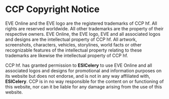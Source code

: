 # CCP Copyright Notice
EVE Online and the EVE logo are the registered trademarks of CCP hf. All rights are reserved worldwide. All other trademarks are the property of their respective owners. EVE Online, the EVE logo, EVE and all associated logos and designs are the intellectual property of CCP hf. All artwork, screenshots, characters, vehicles, storylines, world facts or other recognizable features of the intellectual property relating to these trademarks are likewise the intellectual property of CCP hf. 

CCP hf. has granted permission to **ESICelery** to use EVE Online and all associated logos and designs for promotional and information purposes on its website but does not endorse, and is not in any way affiliated with, **ESICelery**. CCP is in no way responsible for the content on or functioning of this website, nor can it be liable for any damage arising from the use of this website.